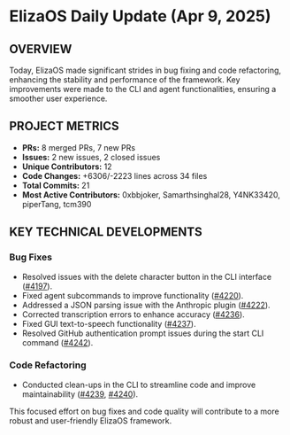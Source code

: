 # ElizaOS Daily Update (Apr 9, 2025)

## OVERVIEW

Today, ElizaOS made significant strides in bug fixing and code refactoring, enhancing the stability and performance of the framework. Key improvements were made to the CLI and agent functionalities, ensuring a smoother user experience.

## PROJECT METRICS

- **PRs:** 8 merged PRs, 7 new PRs
- **Issues:** 2 new issues, 2 closed issues
- **Unique Contributors:** 12
- **Code Changes:** +6306/-2223 lines across 34 files
- **Total Commits:** 21
- **Most Active Contributors:** 0xbbjoker, Samarthsinghal28, Y4NK33420, piperTang, tcm390

## KEY TECHNICAL DEVELOPMENTS

### Bug Fixes

- Resolved issues with the delete character button in the CLI interface ([#4197](https://github.com/elizaos/eliza/pull/4197)).
- Fixed agent subcommands to improve functionality ([#4220](https://github.com/elizaos/eliza/pull/4220)).
- Addressed a JSON parsing issue with the Anthropic plugin ([#4222](https://github.com/elizaos/eliza/pull/4222)).
- Corrected transcription errors to enhance accuracy ([#4236](https://github.com/elizaos/eliza/pull/4236)).
- Fixed GUI text-to-speech functionality ([#4237](https://github.com/elizaos/eliza/pull/4237)).
- Resolved GitHub authentication prompt issues during the start CLI command ([#4242](https://github.com/elizaos/eliza/pull/4242)).

### Code Refactoring

- Conducted clean-ups in the CLI to streamline code and improve maintainability ([#4239](https://github.com/elizaos/eliza/pull/4239), [#4240](https://github.com/elizaos/eliza/pull/4240)).

This focused effort on bug fixes and code quality will contribute to a more robust and user-friendly ElizaOS framework.
